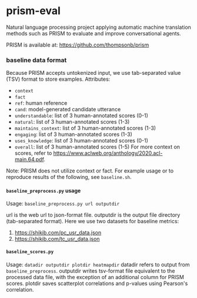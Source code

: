 # prism-eval

Natural language processing project applying automatic machine translation methods such as PRISM to evaluate and improve conversational agents.

PRISM is available at: https://github.com/thompsonb/prism


### baseline data format

Because PRISM accepts untokenized input, we use tab-separated value (TSV) format to store examples.
Attributes:
  * `context`
  * `fact`
  * `ref`: human reference
  * `cand`: model-generated candidate utterance
  * `understandable`: list of 3 human-annotated scores (0-1)
  * `natural`: list of 3 human-annotated scores (1-3)
  * `maintains_context`: list of 3 human-annotated scores (1-3)
  * `engaging`: list of 3 human-annotated scores (1-3)
  * `uses_knowledge`: list of 3 human-annotated scores (0-1)
  * `overall`: list of 3 human-annotated scores (1-5)
For more context on scores, refer to https://www.aclweb.org/anthology/2020.acl-main.64.pdf.

Note: PRISM does not utilize context or fact. For example usage or to reproduce results  of the following, see `baseline.sh`.



#### `baseline_preprocess.py` usage

Usage: `baseline_preprocess.py url outputdir`

url is the web url to json-format file. outputdir is the output file directory (tab-separated format). Here we use two datasets for baseline metrics:
  1. https://shikib.com/pc_usr_data.json
  2. https://shikib.com/tc_usr_data.json


#### `baseline_scores.py`
Usage: `datadir outputdir plotdir heatmapdir`
datadir refers to output from `baseline_preprocess`. outputdir writes tsv-format file equivalent to the processed data file, with the exception of an additional column for PRISM scores. plotdir saves scatterplot correlations and p-values using Pearson's correlation. 
